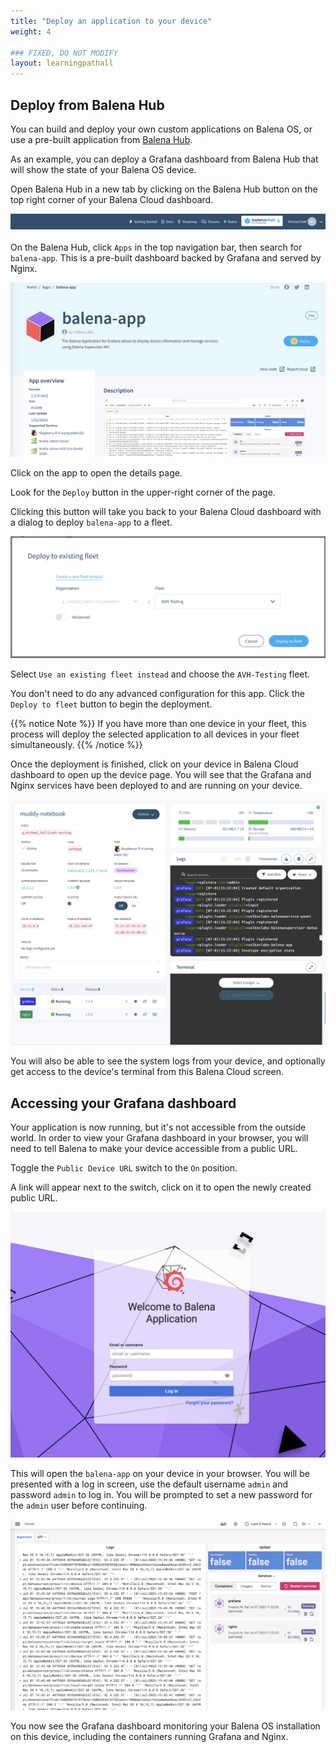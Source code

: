 ```yaml
---
title: "Deploy an application to your device"
weight: 4

### FIXED, DO NOT MODIFY
layout: learningpathall
---
```


## Deploy from Balena Hub

You can build and deploy your own custom applications on Balena OS, or use a pre-built application from [Balena Hub](https://hub.balena.io/). 

As an example, you can deploy a Grafana dashboard from Balena Hub that will show the state of your Balena OS device.

Open Balena Hub in a new tab by clicking on the Balena Hub button on the top right corner of your Balena Cloud dashboard.

![balena hub button](balena_hub_button.png)

On the Balena Hub, click `Apps` in the top navigation bar, then search for `balena-app`. This is a pre-built dashboard backed by Grafana and served by Nginx.

![balena-app page](balena_hub_app.png)

Click on the app to open the details page. 

Look for the `Deploy` button in the upper-right corner of the page. 

Clicking this button will take you back to your Balena Cloud dashboard with a dialog to deploy `balena-app` to a fleet.

![deploy balena-app](balena_app_deploy.png)

Select `Use an existing fleet instead` and choose the `AVH-Testing` fleet.

You don't need to do any advanced configuration for this app. Click the `Deploy to fleet` button to begin the deployment.

{{% notice Note %}}
If you have more than one device in your fleet, this process will deploy the selected application to all devices in your fleet simultaneously.
{{% /notice %}}

Once the deployment is finished, click on your device in Balena Cloud dashboard to open up the device page. You will see that the Grafana and Nginx services have been deployed to and are running on your device.

![balena app running](balena_app_running.png)

You will also be able to see the system logs from your device, and optionally get access to the device's terminal from this Balena Cloud screen.

## Accessing your Grafana dashboard

Your application is now running, but it's not accessible from the outside world. In order to view your Grafana dashboard in your browser, you will need to tell Balena to make your device accessible from a public URL. 

Toggle the `Public Device URL` switch to the `On` position. 

A link will appear next to the switch, click on it to open the newly created public URL.

![balena-app login](balena_app_login.png)

This will open the `balena-app` on your device in your browser. You will be presented with a log in screen, use the default username `admin` and password `admin` to log in. You will be prompted to set a new password for the `admin` user before continuing.

![balena-app dashboard](balena_app_dashboard.png)

You now see the Grafana dashboard monitoring your Balena OS installation on this device, including the containers running Grafana and Nginx.
